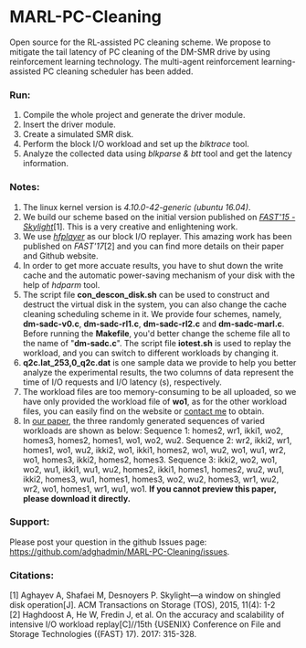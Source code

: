# MARL-PC-Cleaning
Open source for the RL-assisted PC cleaning scheme. We propose to mitigate the tail latency of PC cleaning of the DM-SMR drive by using reinforcement learning technology. The multi-agent reinforcement learning-assisted PC cleaning scheduler has been added.


### Run:
1. Compile the whole project and generate the driver module.
2. Insert the driver module.
3. Create a simulated SMR disk.
4. Perform the block I/O workload and set up the *blktrace* tool.
5. Analyze the collected data using *blkparse & btt* tool and get the latency information.


### Notes: 
1. The linux kernel version is *4.10.0-42-generic (ubuntu 16.04)*.
2. We build our scheme based on the initial version published on [*FAST'15 - Skylight*](http://sssl.ccs.neu.edu/skylight)[1]. This is a very creative and enlightening work.
3. We use [*hfplayer*](https://github.com/umn-cris/hfplayer) as our block I/O replayer. This amazing work has been published on *FAST'17*[2] and you can find more details on their paper and Github website.
4. In order to get more accuate results, you have to shut down the write cache and the automatic power-saving mechanism of your disk with the help of *hdparm* tool.
5. The script file **con_descon_disk.sh** can be used to construct and destruct the virtual disk in the system, you can also change the cache cleaning scheduling scheme in it. We provide four schemes, namely, **dm-sadc-v0.c**, **dm-sadc-rl1.c**, **dm-sadc-rl2.c** and **dm-sadc-marl.c**. Before running the **Makefile**, you'd better change the scheme file all to the name of "**dm-sadc.c**". The script file **iotest.sh** is used to replay the workload, and you can switch to different workloads by changing it.
6. **q2c.lat_253,0_q2c.dat** is one sample data we provide to help you better analyze the experimental results, the two columns of data represent the time of I/O requests and I/O latency (s), respectively.
7. The workload files are too memory-consuming to be all uploaded, so we have only provided the workload file of **wo1**, as for the other workload files, you can easily find on the website or [contact me](yuhanyang_private@outlook.com) to obtain.
8. In [our paper](https://github.com/adghadmin/MARL-PC-Cleaning/blob/57fc77dba068358ea0bc63a6ffa9390ccccdb1fa/A%20Multi-Agent%20Reinforcement%20Learning-Assisted%20Cache%20Cleaning%20Scheme%20for%20DM-SMR.pdf), the three randomly generated sequences of varied workloads are shown as below: Sequence 1: homes2, wr1, ikki1, wo2, homes3, homes2, homes1, wo1, wo2, wu2. Sequence 2: wr2, ikki2, wr1, homes1, wo1, wu2, ikki2, wo1, ikki1, homes2, wo1, wu2, wo1, wu1, wr2, wo1, homes3, ikki2, homes2, homes3. Sequence 3: ikki2, wo2, wo1, wo2, wu1, ikki1, wu1, wu2, homes2, ikki1, homes1, homes2, wu2, wu1, ikki2, homes3, wu1, homes1, homes3, wo2, wu2, homes3, wr1, wu2, wr2, wo1, homes1, wr1, wu1, wo1. **If you cannot preview this paper, please download it directly.**


### Support:
Please post your question in the github Issues page: https://github.com/adghadmin/MARL-PC-Cleaning/issues.


### Citations:
[1] Aghayev A, Shafaei M, Desnoyers P. Skylight—a window on shingled disk operation[J]. ACM Transactions on Storage (TOS), 2015, 11(4): 1-2 <br/>
[2] Haghdoost A, He W, Fredin J, et al. On the accuracy and scalability of intensive I/O workload replay[C]//15th {USENIX} Conference on File and Storage Technologies ({FAST} 17). 2017: 315-328.
